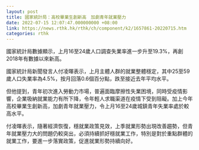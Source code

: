 ```yaml
---
layout: post
title: 國家統計局：高校畢業生創新高　加劇青年就業壓力
date: 2022-07-15 12:07:47.000000000 +08:00
link: https://news.rthk.hk/rthk/ch/component/k2/1657861-20220715.htm
categories: rthk
---
```


國家統計局數據顯示，上月16至24歲人口調查失業率進一步升至19.3%，再創2018年有數據以來新高。

國家統計局新聞發言人付凌暉表示，上月主體人群的就業整體穩定，其中25至59歲人口失業率為4.5%，按月回落0.6個百分點，跌至接近去年平均水平。

但他提到，青年初次進入勞動力市場，普遍面臨摩擦性失業困境，同時受疫情影響，企業吸納就業能力有所下降，令年輕人求職渠道在疫情下受到阻礙。加上今年高校畢業生創新高，加劇青年就業壓力，令上月16至24歲城鎮青年失業率處於較高水平。

付凌暉表示，隨著經濟恢復，穩就業政策見效，上季就業形勢出現改善趨勢，但青年就業壓力大的問題仍較突出，必須持續抓好穩就業工作，特別是對於重點群體的就業工作，要進一步落實政策，促進就業形勢持續向好。
